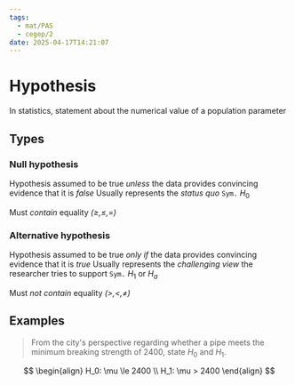 ```yaml
---
tags:
  - mat/PAS
  - cegep/2
date: 2025-04-17T14:21:07
---
```


# Hypothesis

In statistics, statement about the numerical value of a population parameter

## Types

### Null hypothesis

Hypothesis assumed to be true *unless* the data provides convincing evidence that it is *false*
Usually represents the *status quo*
`Sym.` $H_0$

Must *contain* equality *($\ge, \le, =$)*

### Alternative hypothesis

Hypothesis assumed to be true *only if* the data provides convincing evidence that it is *true*
Usually represents the *challenging view* the researcher tries to support
`Sym.` $H_1$ or $H_a$

Must *not contain* equality *($>, <, \ne$)*

## Examples

> From the city's perspective regarding whether a pipe meets the minimum breaking strength of 2400, state $H_0$ and $H_1$.

$$
\begin{align}
H_0: \mu \le 2400 \\
H_1: \mu > 2400
\end{align}
$$
